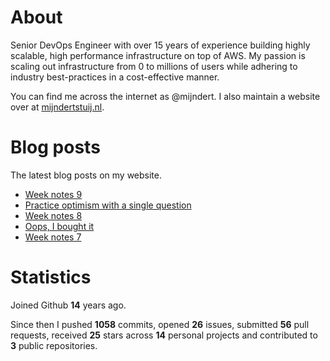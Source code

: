 # About

Senior DevOps Engineer with over 15 years of experience building highly scalable, high performance infrastructure on top of AWS. My passion is scaling out infrastructure from 0 to millions of users while adhering to industry best-practices in a cost-effective manner.

You can find me across the internet as @mijndert. I also maintain a website over at [mijndertstuij.nl](https://mijndertstuij.nl/).

# Blog posts

The latest blog posts on my website.

<!-- BLOGPOSTS:START -->
- [Week notes 9](https://mijndertstuij.nl/posts/week-notes-9/)
- [Practice optimism with a single question](https://mijndertstuij.nl/posts/practice-optimism-w-single-question/)
- [Week notes 8](https://mijndertstuij.nl/posts/week-notes-8/)
- [Oops, I bought it](https://mijndertstuij.nl/posts/oops-i-bought-it/)
- [Week notes 7](https://mijndertstuij.nl/posts/week-notes-7/)
<!-- BLOGPOSTS:END -->

# Statistics

Joined Github **14** years ago.

Since then I pushed **1058** commits, opened **26** issues, submitted **56** pull requests, received **25** stars across **14** personal projects and contributed to **3** public repositories.
